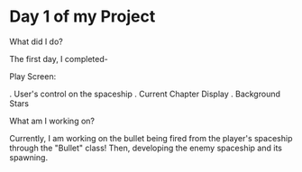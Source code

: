 # Day 1 of my Project

What did I do?

The first day, I completed-

Play Screen:

. User's control on the spaceship
. Current Chapter Display
. Background Stars 

What am I working on? 

Currently, I am working on the bullet being fired from the player's spaceship through the "Bullet" class! Then, developing the enemy spaceship and its spawning.
